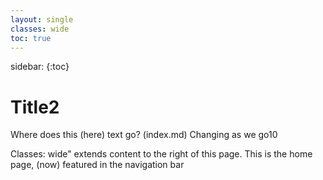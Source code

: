 ```yaml
---
layout: single
classes: wide 
toc: true
---
```


sidebar: {:toc}

# Title2 

Where does this (here) text go? (index.md) Changing as we go10

Classes: wide" extends content to the right of this page. This is the home page, (now) featured in the navigation bar
